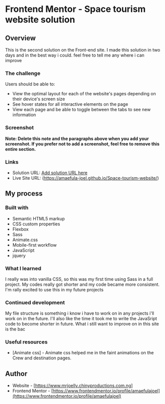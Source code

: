 # Frontend Mentor - Space tourism website solution


## Overview
This is the second solution on the Front-end site.
I made this solution in two days and in the best way i could.
feel free to tell me any where i can improve 

### The challenge

Users should be able to:

- View the optimal layout for each of the website's pages depending on their device's screen size
- See hover states for all interactive elements on the page
- View each page and be able to toggle between the tabs to see new information

### Screenshot


**Note: Delete this note and the paragraphs above when you add your screenshot. If you prefer not to add a screenshot, feel free to remove this entire section.**

### Links

- Solution URL: [Add solution URL here](https://your-solution-url.com)
- Live Site URL: (https://amaefula-joel.github.io/Space-tourism-website/)

## My process

### Built with

- Semantic HTML5 markup
- CSS custom properties
- Flexbox
- Sass
- Animate.css
- Mobile-first workflow
- JavaScript
- jquery

### What I learned

I really was into vanilla CSS, so this was my first time using Sass in a full project.
My codes really got shorter and my code became more consistent.
I'm rally excited to use this in my future projects


### Continued development

My file structure is something i know i have to work on in any projects i'll work on in the future.
I'll also like the time it took me to write the JavaSript code to become shorter in future.
What i still want to improve on in this site is the bac 

### Useful resources

- [Animate css] - Animate css helped me in the faint animations on the Crew and destination pages.

## Author

- Website - [https://www.mrjoelly.chinyproductions.com.ng]
- Frontend Mentor - [https://www.frontendmentor.io/profile/amaefulajoel](https://www.frontendmentor.io/profile/amaefulajoel)
